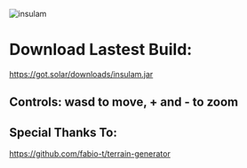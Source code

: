![insulam](http://got.solar/downloads/insulam.png)

# Download Lastest Build:
https://got.solar/downloads/insulam.jar

## Controls: wasd to move, + and - to zoom

## Special Thanks To:
https://github.com/fabio-t/terrain-generator
